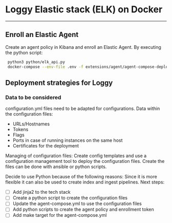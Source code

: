 # Loggy Elastic stack (ELK) on Docker

---

## Enroll an Elastic Agent

Create an agent policy in Kibana and enroll an Elastic Agent.
By executing the python script:

```bash
 python3 python/elk_api.py
 docker-compose --env-file .env -f extensions/agent/agent-compose-deploy.yml up -d
```

## Deployment strategies for Loggy

### Data to be considered

configuration.yml files need to be adapted for configurations.
Data within the configuration files:

- URLs/Hostnames
- Tokens
- Flags
- Ports in case of running instances on the same host
- Certificates for the deployment

Managing of configuration files:
Create config templates and use a configuration management tool to deploy the configuration files.
Create the files can be done with ansible or python scripts.

Decide to use Python because of the following reasons:
Since it is more flexible it can also be used to create index and ingest pipelines.
Next steps:

- [ ] Add jinja2 to the tech stack
- [ ] Create a python script to create the configuration files
- [ ] Update the agent-compose.yml to use the configuration files
- [ ] Add python scripts to create the agent policy and enrollment token
- [ ] Add make target for the agent-compose.yml

